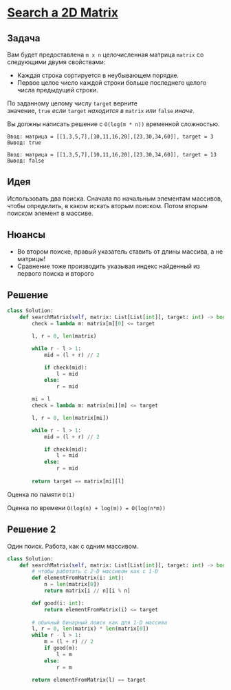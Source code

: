 # [Search a 2D Matrix](https://leetcode.com/problems/search-a-2d-matrix/)
## Задача
Вам будет предоставлена `m x n` целочисленная матрица `matrix` со следующими двумя свойствами:

- Каждая строка сортируется в неубывающем порядке.
- Первое целое число каждой строки больше последнего целого числа предыдущей строки.

По заданному целому числу `target` верните значение, `true` _если_ `target` _находится в_ `matrix` _или_ `false` _иначе_.

Вы должны написать решение с `O(log(m * n))` временной сложностью.
```
Ввод: матрица = [[1,3,5,7],[10,11,16,20],[23,30,34,60]], target = 3 
Вывод: true

Ввод: матрица = [[1,3,5,7],[10,11,16,20],[23,30,34,60]], target = 13 
Вывод: false
```
## Идея
Использовать два поиска. Сначала по начальным элементам массивов, чтобы определить, в каком искать вторым поиском. Потом вторым поиском элемент в массиве.
## Нюансы
- Во втором поиске, правый указатель ставить от длины массива, а не матрицы!
- Сравнение тоже производить указывая индекс найденный из первого поиска и второго
## Решение
```python
class Solution:
    def searchMatrix(self, matrix: List[List[int]], target: int) -> bool:
        check = lambda m: matrix[m][0] <= target

        l, r = 0, len(matrix)

        while r - l > 1:
            mid = (l + r) // 2

            if check(mid):
                l = mid
            else:
                r = mid

        mi = l
        check = lambda m: matrix[mi][m] <= target

        l, r = 0, len(matrix[mi])

        while r - l > 1:
            mid = (l + r) // 2

            if check(mid):
                l = mid
            else:
                r = mid
        
        return target == matrix[mi][l]
```
Оценка по памяти `O(1)`

Оценка по времени `O(log(n) + log(m)) = O(log(n*m))`

## Решение 2
Один поиск. Работа, как с одним массивом.
```python
class Solution:
    def searchMatrix(self, matrix: List[List[int]], target: int) -> bool:
        # чтобы работать с 2-D массивом как с 1-D
        def elementFromMatrix(i: int):
            n = len(matrix[0])
            return matrix[i // n][i % n]

        def good(i: int):
            return elementFromMatrix(i) <= target
        
        # обычный бинарный поиск как для 1-D массива
        l, r = 0, len(matrix) * len(matrix[0])
        while r - l > 1:
            m = (l + r) // 2
            if good(m):
                l = m
            else:
                r = m
                
        return elementFromMatrix(l) == target
```

